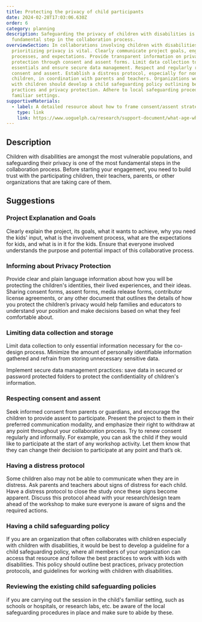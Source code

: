 ```yaml
---
title: Protecting the privacy of child participants
date: 2024-02-28T17:03:06.630Z
order: 6
category: planning
description: Safeguarding the privacy of children with disabilities is a
  fundamental step in the collaboration process.
overviewSection: In collaborations involving children with disabilities,
  prioritizing privacy is vital. Clearly communicate project goals, engagement
  processes, and expectations. Provide transparent information on privacy
  protection through consent and assent forms. Limit data collection to
  essentials and ensure secure data management. Respect and regularly renew
  consent and assent. Establish a distress protocol, especially for non-verbal
  children, in coordination with parents and teachers. Organizations working
  with children should develop a child safeguarding policy outlining best
  practices and privacy protection. Adhere to local safeguarding procedures in
  familiar settings.
supportiveMaterials:
  - label: A detailed resource about how to frame consent/assent strategy
    type: link
    link: https://www.uoguelph.ca/research/support-document/what-age-which-participants-can-consent-take-part-research
---
```

## Description

Children with disabilities are amongst the most vulnerable populations, and safeguarding their privacy is one of the most fundamental steps in the collaboration process. Before starting your engagement, you need to build trust with the participating children, their teachers, parents, or other organizations that are taking care of them. 

## Suggestions

### Project Explanation and Goals

Clearly explain the project, its goals, what it wants to achieve, why you need the kids' input, what is the involvement process, what are the expectations for kids, and what is in it for the kids. Ensure that everyone involved understands the purpose and potential impact of this collaborative process.

### Informing about Privacy Protection

Provide clear and plain language information about how you will be protecting the children's identities, their lived experiences, and their ideas. Sharing consent forms, assent forms, media release forms, contributor license agreements, or any other document that outlines the details of how you protect the children’s privacy would help families and educators to understand your position and make decisions based on what they feel comfortable about.

### Limiting data collection and storage

Limit data collection to only essential information necessary for the co-design process. Minimize the amount of personally identifiable information gathered and refrain from storing unnecessary sensitive data. 

Implement secure data management practices: save data in secured or password protected folders to protect the confidentiality of children's information.

### Respecting consent and assent

Seek informed consent from parents or guardians, and encourage the children to provide assent to participate. Present the project to them in their preferred communication modality, and emphasize their right to withdraw at any point throughout your collaboration process. Try to renew consent regularly and informally. For example, you can ask the child if they would like to participate at the start of any workshop activity. Let them know that they can change their decision to participate at any point and that’s ok.

### Having a distress protocol

Some children also may not be able to communicate when they are in distress. Ask parents and teachers about signs of distress for each child. Have a distress protocol to close the study once these signs become apparent. Discuss this protocol ahead with your research/design team ahead of the workshop to make sure everyone is aware of signs and the required actions.  

### Having a child safeguarding policy

If you are an organization that often collaborates with children especially with children with disabilities, it would be best to develop a guideline for a child safeguarding policy, where all members of your organization can access that resource and follow the best practices to work with kids with disabilities. This policy should outline best practices, privacy protection protocols, and guidelines for working with children with disabilities. 

### Reviewing the existing child safeguarding policies

if you are carrying out the session in the child's familiar setting, such as schools or hospitals, or research labs, etc. be aware of the local safeguarding procedures in place and make sure to abide by these.
